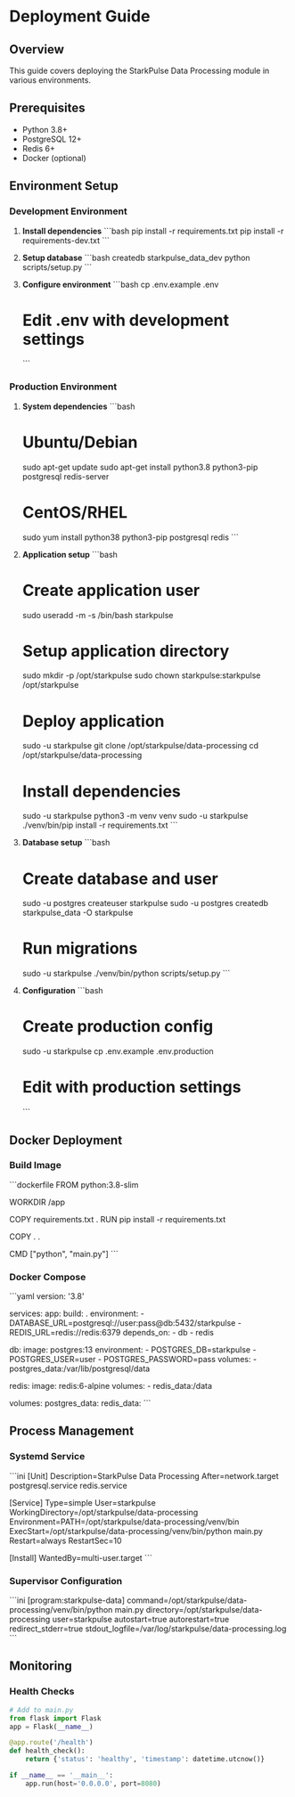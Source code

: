 # Deployment Guide

## Overview

This guide covers deploying the StarkPulse Data Processing module in various environments.

## Prerequisites

- Python 3.8+
- PostgreSQL 12+
- Redis 6+
- Docker (optional)

## Environment Setup

### Development Environment

1. **Install dependencies**
   \`\`\`bash
   pip install -r requirements.txt
   pip install -r requirements-dev.txt
   \`\`\`

2. **Setup database**
   \`\`\`bash
   createdb starkpulse_data_dev
   python scripts/setup.py
   \`\`\`

3. **Configure environment**
   \`\`\`bash
   cp .env.example .env
   # Edit .env with development settings
   \`\`\`

### Production Environment

1. **System dependencies**
   \`\`\`bash
   # Ubuntu/Debian
   sudo apt-get update
   sudo apt-get install python3.8 python3-pip postgresql redis-server
   
   # CentOS/RHEL
   sudo yum install python38 python3-pip postgresql redis
   \`\`\`

2. **Application setup**
   \`\`\`bash
   # Create application user
   sudo useradd -m -s /bin/bash starkpulse
   
   # Setup application directory
   sudo mkdir -p /opt/starkpulse
   sudo chown starkpulse:starkpulse /opt/starkpulse
   
   # Deploy application
   sudo -u starkpulse git clone <repo> /opt/starkpulse/data-processing
   cd /opt/starkpulse/data-processing
   
   # Install dependencies
   sudo -u starkpulse python3 -m venv venv
   sudo -u starkpulse ./venv/bin/pip install -r requirements.txt
   \`\`\`

3. **Database setup**
   \`\`\`bash
   # Create database and user
   sudo -u postgres createuser starkpulse
   sudo -u postgres createdb starkpulse_data -O starkpulse
   
   # Run migrations
   sudo -u starkpulse ./venv/bin/python scripts/setup.py
   \`\`\`

4. **Configuration**
   \`\`\`bash
   # Create production config
   sudo -u starkpulse cp .env.example .env.production
   # Edit with production settings
   \`\`\`

## Docker Deployment

### Build Image

\`\`\`dockerfile
FROM python:3.8-slim

WORKDIR /app

COPY requirements.txt .
RUN pip install -r requirements.txt

COPY . .

CMD ["python", "main.py"]
\`\`\`

### Docker Compose

\`\`\`yaml
version: '3.8'

services:
  app:
    build: .
    environment:
      - DATABASE_URL=postgresql://user:pass@db:5432/starkpulse
      - REDIS_URL=redis://redis:6379
    depends_on:
      - db
      - redis
    
  db:
    image: postgres:13
    environment:
      - POSTGRES_DB=starkpulse
      - POSTGRES_USER=user
      - POSTGRES_PASSWORD=pass
    volumes:
      - postgres_data:/var/lib/postgresql/data
  
  redis:
    image: redis:6-alpine
    volumes:
      - redis_data:/data

volumes:
  postgres_data:
  redis_data:
\`\`\`

## Process Management

### Systemd Service

\`\`\`ini
[Unit]
Description=StarkPulse Data Processing
After=network.target postgresql.service redis.service

[Service]
Type=simple
User=starkpulse
WorkingDirectory=/opt/starkpulse/data-processing
Environment=PATH=/opt/starkpulse/data-processing/venv/bin
ExecStart=/opt/starkpulse/data-processing/venv/bin/python main.py
Restart=always
RestartSec=10

[Install]
WantedBy=multi-user.target
\`\`\`

### Supervisor Configuration

\`\`\`ini
[program:starkpulse-data]
command=/opt/starkpulse/data-processing/venv/bin/python main.py
directory=/opt/starkpulse/data-processing
user=starkpulse
autostart=true
autorestart=true
redirect_stderr=true
stdout_logfile=/var/log/starkpulse/data-processing.log
\`\`\`

## Monitoring

### Health Checks

```python
# Add to main.py
from flask import Flask
app = Flask(__name__)

@app.route('/health')
def health_check():
    return {'status': 'healthy', 'timestamp': datetime.utcnow()}

if __name__ == '__main__':
    app.run(host='0.0.0.0', port=8080)
